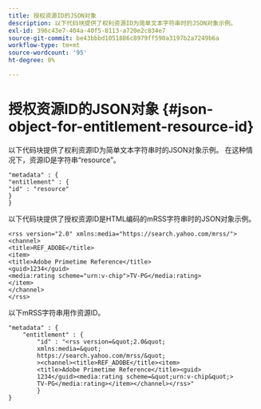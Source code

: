 ```yaml
---
title: 授权资源ID的JSON对象
description: 以下代码块提供了权利资源ID为简单文本字符串时的JSON对象示例。
exl-id: 396c43e7-404a-40f5-8113-a720e2c834e7
source-git-commit: be43bbbd1051886c8979ff590a3197b2a7249b6a
workflow-type: tm+mt
source-wordcount: '95'
ht-degree: 0%

---
```


# 授权资源ID的JSON对象 {#json-object-for-entitlement-resource-id}

以下代码块提供了权利资源ID为简单文本字符串时的JSON对象示例。 在这种情况下，资源ID是字符串“resource”。

```
"metadata" : { 
"entitlement" : { 
"id" : "resource" 
} 
}
```

以下代码块提供了授权资源ID是HTML编码的mRSS字符串时的JSON对象示例。

```
<rss version="2.0" xmlns:media="https://search.yahoo.com/mrss/"> 
<channel> 
<title>REF_ADOBE</title> 
<item> 
<title>Adobe Primetime Reference</title> 
<guid>1234</guid> 
<media:rating scheme="urn:v-chip">TV-PG</media:rating> 
</item> 
</channel> 
</rss>
```

以下mRSS字符串用作资源ID。

```
"metadata" : { 
    "entitlement" : { 
        "id" : "<rss version=&quot;2.0&quot; 
        xmlns:media=&quot; 
        https://search.yahoo.com/mrss/&quot; 
        ><channel><title>REF_ADOBE</title><item> 
        <title>Adobe Primetime Reference</title><guid> 
        1234</guid><media:rating scheme=&quot;urn:v-chip&quot;> 
        TV-PG</media:rating></item></channel></rss>" 
        } 
} 
```
